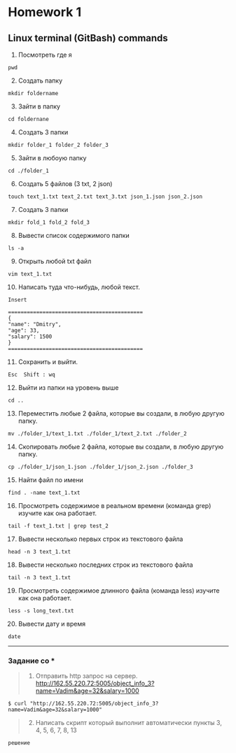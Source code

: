 # Homework 1
## Linux terminal (GitBash) commands

1) Посмотреть где я 
 
`pwd`

2) Создать папку 

`mkdir foldername`

3) Зайти в папку 

`cd foldernane`

4) Создать 3 папки 

`mkdir folder_1 folder_2 folder_3`

5) Зайти в любоую папку 

`cd ./folder_1`

6) Создать 5 файлов (3 txt, 2 json) 

`touch text_1.txt text_2.txt text_3.txt json_1.json json_2.json` 

7) Создать 3 папки 

`mkdir fold_1 fold_2 fold_3` 

8) Вывести список содержимого папки 
 
  `ls -a`
  
9) Открыть любой txt файл  

 `vim text_1.txt`

10) Написать туда что-нибудь, любой текст.

`Insert`
```
===========================================
{
"name": "Dmitry",
"age": 33,
"salary": 1500
}
===========================================
```
11) Сохранить и выйти. 

`Esc 
Shift : wq`

12) Выйти из папки на уровень выше 

`cd ..`

13) Переместить любые 2 файла, которые вы создали, в любую другую папку.

`mv ./folder_1/text_1.txt ./folder_1/text_2.txt ./folder_2`

14) Скопировать любые 2 файла, которые вы создали, в любую другую папку.

`cp ./folder_1/json_1.json ./folder_1/json_2.json ./folder_3`

15) Найти файл по имени

`find . -name text_1.txt` 

16) Просмотреть содержимое в реальном времени (команда grep) изучите как она работает.

`tail -f text_1.txt | grep test_2`

17) Вывести несколько первых строк из текстового файла 

`head -n 3 text_1.txt`

18) Вывести несколько последних строк из текстового файла

`tail -n 3 text_1.txt`

19) Просмотреть содержимое длинного файла (команда less) изучите как она работает.

`less -s long_text.txt`

20) Вывести дату и время 

`date`

____
### __Задание со *__
> 1) Отправить http запрос на сервер.
http://162.55.220.72:5005/object_info_3?name=Vadim&age=32&salary=1000

```$ curl "http://162.55.220.72:5005/object_info_3?name=Vadim&age=32&salary=1000"```

> 2) Написать скрипт который выполнит автоматически пункты 3, 4, 5, 6, 7, 8, 13
> 
`решение`



